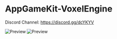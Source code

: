 # AppGameKit-VoxelEngine

Discord Channel: https://discord.gg/dcYKYV

![Preview](https://repository-images.githubusercontent.com/285590680/8b9b9380-dbd4-11ea-9276-1373edee7755)
![Preview](https://repository-images.githubusercontent.com/285590680/4c087500-db0a-11ea-95ea-85009f98b3da)
 
